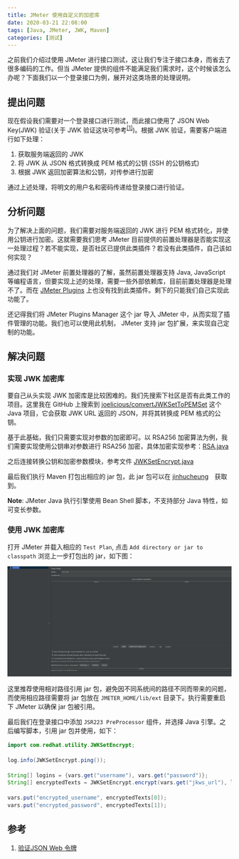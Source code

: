 ```yaml
---
title: JMeter 使用自定义的加密库
date: 2020-03-21 22:08:00
tags: [Java, JMeter, JWK, Maven]
categories: [测试]
---
```


之前我们介绍过使用 JMeter 进行接口测试，这让我们专注于接口本身，而省去了很多编码的工作。但当 JMeter 提供的组件不能满足我们需求时，这个时候该怎么办呢？下面我们以一个登录接口为例，展开对这类场景的处理说明。

<!--more-->

## 提出问题

现在假设我们需要对一个登录接口进行测试，而此接口使用了 JSON Web Key(JWK) 验证(关于 JWK 验证这块可参考<sup>[[1]](#verifying_jwt)</sup>)。根据 JWK 验证，需要客户端进行如下处理：

1. 获取服务端返回的 JWK
2. 将 JWK 从 JSON 格式转换成 PEM 格式的公钥 (SSH 的公钥格式)
3. 根据 JWK 返回加密算法和公钥，对传参进行加密

通过上述处理，将明文的用户名和密码传递给登录接口进行验证。

## 分析问题

为了解决上面的问题，我们需要对服务端返回的 JWK 进行 PEM 格式转化，并使用公钥进行加密。这就需要我们思考 JMeter 目前提供的前置处理器是否能实现这一处理过程？若不能实现，是否社区已提供此类插件？若没有此类插件，自己该如何实现？

通过我们对 JMeter 前置处理器的了解，虽然前置处理器支持 Java, JavaScript 等编程语言，但要实现上述的处理，需要一些外部依赖库，目前前置处理器是处理不了。而在 [JMeter Plugins](https://jmeter-plugins.org/) 上也没有找到此类插件。剩下的只能我们自己实现此功能了。

还记得我们将 JMeter Plugins Manager 这个 jar 导入 JMeter 中，从而实现了插件管理的功能。我们也可以使用此机制， JMeter 支持 jar 包扩展，来实现自己定制的功能。

## 解决问题

### 实现 JWK 加密库

要自己从头实现 JWK 加密库是比较困难的。我们先搜索下社区是否有此类工作的项目。这里我在 GitHub 上搜索到 [joelicious/convertJWKSetToPEMSet](https://github.com/joelicious/convertJWKSetToPEMSet) 这个 Java 项目，它会获取 JWK URL 返回的 JSON，并将其转换成 PEM 格式的公钥。

基于此基础，我们只需要实现对参数的加密即可。以 RSA256 加密算法为例，我们需要实现使用公钥串对参数进行 RSA256 加密，具体加密实现参考：[RSA.java](https://github.com/jinhucheung/convertJWKSetToPEMSet/blob/master/src/main/java/com/redhat/utility/RSA.java)

之后连接转换公钥和加密参数模块，参考文件 [JWKSetEncrypt.java](https://github.com/jinhucheung/convertJWKSetToPEMSet/blob/master/src/main/java/com/redhat/utility/JWKSetEncrypt.java)

最后我们执行 Maven 打包出相应的 jar 包，此 jar 包可以在 [jinhucheung](https://github.com/jinhucheung/convertJWKSetToPEMSet)　获取到。

**Note**: JMeter Java 执行引擎使用 Bean Shell 脚本，不支持部分 Java 特性，如可变长参数。

### 使用 JWK 加密库

打开 JMeter 并载入相应的 `Test Plan`, 点击 `Add directory or jar to classpath` 浏览上一步打包出的 jar，如下图：

![jmeter-add-custom-jar](/images/posts/14_jmeter_use_custom_encrypt_jar/jmeter_add_custom_jar.png)

这里推荐使用相对路径引用 jar 包，避免因不同系统间的路径不同而带来的问题，而使用相应路径需要将 jar 包放在 `JMETER_HOME/lib/ext` 目录下。执行需要重启下 JMeter 以确保 jar 包被引用。

最后我们在登录接口中添加 `JSR223 PreProcessor` 组件，并选择 Java 引擎。之后编写脚本，引用 jar 包并使用，如下：

```java
import com.redhat.utility.JWKSetEncrypt;

log.info(JWKSetEncrypt.ping());

String[] logins = {vars.get("username"), vars.get("password")};
String[] encryptedTexts = JWKSetEncrypt.encrypt(vars.get("jkws_url"), logins);

vars.put("encrypted_username", encryptedTexts[0]);
vars.put("encrypted_password", encryptedTexts[1]);
```

## 参考

1. <a name='verifying_jwt'></a> [验证JSON Web 令牌](https://docs.aws.amazon.com/zh_cn/cognito/latest/developerguide/amazon-cognito-user-pools-using-tokens-verifying-a-jwt.html)
